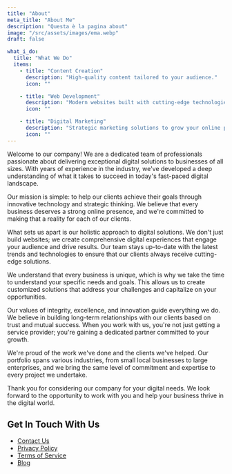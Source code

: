 ```yaml
---
title: "About"
meta_title: "About Me"
description: "Questa è la pagina about"
image: "/src/assets/images/ema.webp"
draft: false

what_i_do:
  title: "What We Do"
  items:
    - title: "Content Creation"
      description: "High-quality content tailored to your audience."
      icon: ""

    - title: "Web Development"
      description: "Modern websites built with cutting-edge technologies."
      icon: ""

    - title: "Digital Marketing"
      description: "Strategic marketing solutions to grow your online presence."
      icon: ""
---
```


Welcome to our company! We are a dedicated team of professionals passionate about delivering exceptional digital solutions to businesses of all sizes. With years of experience in the industry, we've developed a deep understanding of what it takes to succeed in today's fast-paced digital landscape.

Our mission is simple: to help our clients achieve their goals through innovative technology and strategic thinking. We believe that every business deserves a strong online presence, and we're committed to making that a reality for each of our clients.

What sets us apart is our holistic approach to digital solutions. We don't just build websites; we create comprehensive digital experiences that engage your audience and drive results. Our team stays up-to-date with the latest trends and technologies to ensure that our clients always receive cutting-edge solutions.

We understand that every business is unique, which is why we take the time to understand your specific needs and goals. This allows us to create customized solutions that address your challenges and capitalize on your opportunities.

Our values of integrity, excellence, and innovation guide everything we do. We believe in building long-term relationships with our clients based on trust and mutual success. When you work with us, you're not just getting a service provider; you're gaining a dedicated partner committed to your growth.

We're proud of the work we've done and the clients we've helped. Our portfolio spans various industries, from small local businesses to large enterprises, and we bring the same level of commitment and expertise to every project we undertake.

Thank you for considering our company for your digital needs. We look forward to the opportunity to work with you and help your business thrive in the digital world.

## Get In Touch With Us

- [Contact Us](/contact/)
- [Privacy Policy](/privacy/)
- [Terms of Service](/terms/)
- [Blog](/blog/)
